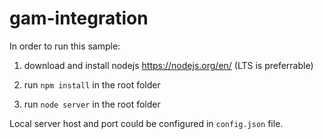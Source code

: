 # gam-integration

In order to run this sample:

  1) download and install nodejs https://nodejs.org/en/ (LTS is preferrable)

  2) run `npm install` in the root folder

  3) run `node server` in the root folder

Local server host and port could be configured in `config.json` file.